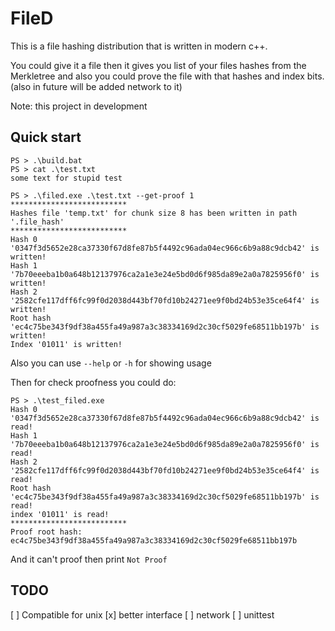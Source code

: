 # FileD
This is a file hashing distribution that is written in modern c++.

You could give it a file then it gives you list of your files hashes from
the Merkletree and also you could prove the file with that hashes and index bits.
(also in future will be added network to it)

Note: this project in development

## Quick start
```console
PS > .\build.bat
PS > cat .\test.txt
some text for stupid test

PS > .\filed.exe .\test.txt --get-proof 1
**************************
Hashes file 'temp.txt' for chunk size 8 has been written in path '.file_hash'
**************************
Hash 0 '0347f3d5652e28ca37330f67d8fe87b5f4492c96ada04ec966c6b9a88c9dcb42' is written!
Hash 1 '7b70eeeba1b0a648b12137976ca2a1e3e24e5bd0d6f985da89e2a0a7825956f0' is written!
Hash 2 '2582cfe117dff6fc99f0d2038d443bf70fd10b24271ee9f0bd24b53e35ce64f4' is written!
Root hash 'ec4c75be343f9df38a455fa49a987a3c38334169d2c30cf5029fe68511bb197b' is written!
Index '01011' is written!
```

Also you can use ```--help``` or ```-h``` for showing usage

Then for check proofness you could do:

```console
PS > .\test_filed.exe
Hash 0 '0347f3d5652e28ca37330f67d8fe87b5f4492c96ada04ec966c6b9a88c9dcb42' is read!
Hash 1 '7b70eeeba1b0a648b12137976ca2a1e3e24e5bd0d6f985da89e2a0a7825956f0' is read!
Hash 2 '2582cfe117dff6fc99f0d2038d443bf70fd10b24271ee9f0bd24b53e35ce64f4' is read!
Root hash 'ec4c75be343f9df38a455fa49a987a3c38334169d2c30cf5029fe68511bb197b' is read!
index '01011' is read!
**************************
Proof root hash: ec4c75be343f9df38a455fa49a987a3c38334169d2c30cf5029fe68511bb197b
```

And it can't proof then print ```Not Proof```

## TODO
[ ] Compatible for unix
[x] better interface
[ ] network
[ ] unittest
